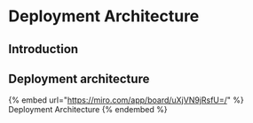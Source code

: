 # Deployment Architecture

## Introduction



## Deployment architecture

{% embed url="https://miro.com/app/board/uXjVN9jRsfU=/" %}
Deployment Architecture
{% endembed %}
